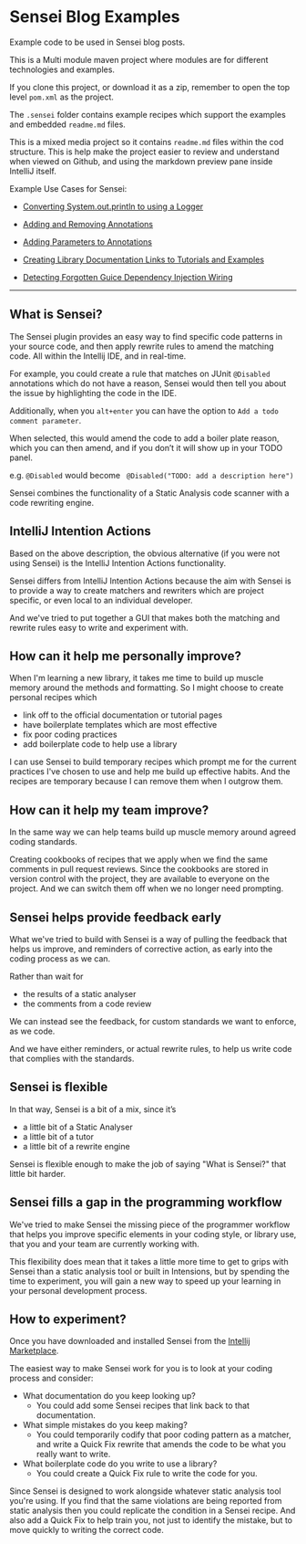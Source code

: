 # Sensei Blog Examples

Example code to be used in Sensei blog posts.

This is a Multi module maven project where modules are for different technologies and examples.

If you clone this project, or download it as a zip, remember to open the top level `pom.xml` as the project.

The `.sensei` folder contains example recipes which support the examples and embedded `readme.md` files. 

This is a mixed media project so it contains `readme.md` files within the cod structure. This is help make the project easier to review and understand when viewed on Github, and using the markdown preview pane inside IntelliJ itself.

Example Use Cases for Sensei:

- [Converting System.out.println to using a Logger](https://github.com/SecureCodeWarrior/sensei-blog-examples/tree/master/pojoexamples/src/test/java/logging)
- [Adding and Removing Annotations](https://github.com/SecureCodeWarrior/sensei-blog-examples/tree/master/junitexamples/src/test/java/annotations/avoidingreason)
- [Adding Parameters to Annotations](https://github.com/SecureCodeWarrior/sensei-blog-examples/tree/master/junitexamples/src/test/java/annotations/disabledreason)
- [Creating Library Documentation Links to Tutorials and Examples](https://github.com/SecureCodeWarrior/sensei-blog-examples/tree/master/junitexamples/src/test/java/annotations/documentationlinks) 

- [Detecting Forgotten Guice Dependency Injection Wiring](https://github.com/SecureCodeWarrior/sensei-blog-examples/tree/master/guiceexamples/src/test/java/reporters)

---

## What is Sensei?

The Sensei plugin provides an easy way to find specific code patterns in your source code, and then apply rewrite rules to amend the matching code. All within the Intellij IDE, and in real-time.

For example, you could create a rule that matches on JUnit `@Disabled` annotations which do not have a reason, Sensei would then tell you about the issue by highlighting the code in the IDE.

Additionally, when you `alt+enter` you can have the option to `Add a todo comment parameter`.

When selected, this would amend the code to add a boiler plate reason, which you can then amend, and if you don’t it will show up in your TODO panel.

e.g. `@Disabled` would become ` @Disabled("TODO: add a description here")`

Sensei combines the functionality of a Static Analysis code scanner with a code rewriting engine.

## IntelliJ Intention Actions

Based on the above description, the obvious alternative (if you were not using Sensei) is the IntelliJ Intention Actions functionality.

Sensei differs from IntelliJ Intention Actions because the aim with Sensei is to provide a way to create matchers and rewriters which are project specific, or even local to an individual developer.

And we've tried to put together a GUI that makes both the matching and rewrite rules easy to write and experiment with.

## How can it help me personally improve?

When I'm learning a new library, it takes me time to build up muscle memory around the methods and formatting. So I might choose to create personal recipes which

-   link off to the official documentation or tutorial pages
-   have boilerplate templates which are most effective
-   fix poor coding practices
-   add boilerplate code to help use a library
    

I can use Sensei to build temporary recipes which prompt me for the current practices I've chosen to use and help me build up effective habits. And the recipes are temporary because I can remove them when I outgrow them.

## How can it help my team improve?

In the same way we can help teams build up muscle memory around agreed coding standards.

Creating cookbooks of recipes that we apply when we find the same comments in pull request reviews. Since the cookbooks are stored in version control with the project, they are available to everyone on the project. And we can switch them off when we no longer need prompting.

## Sensei helps provide feedback early

What we've tried to build with Sensei is a way of pulling the feedback that helps us improve, and reminders of corrective action, as early into the coding process as we can.

Rather than wait for

-   the results of a static analyser
-   the comments from a code review
    

We can instead see the feedback, for custom standards we want to enforce, as we code.

And we have either reminders, or actual rewrite rules, to help us write code that complies with the standards.

## Sensei is flexible

In that way, Sensei is a bit of a mix, since it’s

-   a little bit of a Static Analyser   
-   a little bit of a tutor
-   a little bit of a rewrite engine
    

Sensei is flexible enough to make the job of saying "What is Sensei?" that little bit harder.

## Sensei fills a gap in the programming workflow

We've tried to make Sensei the missing piece of the programmer workflow that helps you improve specific elements in your coding style, or library use, that you and your team are currently working with.

This flexibility does mean that it takes a little more time to get to grips with Sensei than a static analysis tool or built in Intensions, but by spending the time to experiment, you will gain a new way to speed up your learning in your personal development process.

## How to experiment?

Once you have downloaded and installed Sensei from the [Intellij Marketplace](https://plugins.jetbrains.com/plugin/14015).

The easiest way to make Sensei work for you is to look at your coding process and consider:

-   What documentation do you keep looking up?    
    -   You could add some Sensei recipes that link back to that documentation.   
-   What simple mistakes do you keep making?
    -   You could temporarily codify that poor coding pattern as a matcher, and write a Quick Fix rewrite that amends the code to be what you really want to write.
-   What boilerplate code do you write to use a library?
    -   You could create a Quick Fix rule to write the code for you.
    

Since Sensei is designed to work alongside whatever static analysis tool you're using. If you find that the same violations are being reported from static analysis then you could replicate the condition in a Sensei recipe. And also add a Quick Fix to help train you, not just to identify the mistake, but to move quickly to writing the correct code.